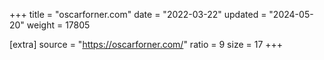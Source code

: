 +++
title = "oscarforner.com"
date = "2022-03-22"
updated = "2024-05-20"
weight = 17805

[extra]
source = "https://oscarforner.com/"
ratio = 9
size = 17
+++
